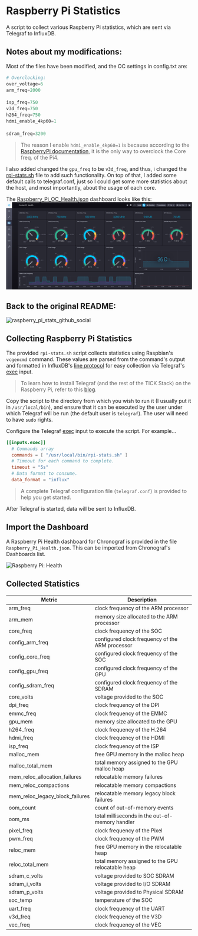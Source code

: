 # Raspberry Pi Statistics

A script to collect various Raspberry Pi statistics, which are sent via Telegraf to InfluxDB.

## Notes about my modifications:
Most of the files have been modified, and the OC settings in config.txt are:
```python
# Overclocking:
over_voltage=6
arm_freq=2000

isp_freq=750
v3d_freq=750
h264_freq=750
hdmi_enable_4kp60=1

sdram_freq=3200
```
> The reason I enable `hdmi_enable_4kp60=1` is because according to the [RaspberryPi documentation](https://www.raspberrypi.org/documentation/configuration/config-txt/overclocking.md), it is the only way to overclock the Core freq. of the Pi4.

I also added changed the `gpu_freq` to be `v3d_freq`, and thus, i changed the [rpi-stats.sh](rpi-stats.sh) file to add such functionality. On top of that, I added some default calls to telegraf.conf, just so I could get some more statistics about the host, and most importantly, about the usage of each core.

The [Raspberry_Pi_OC_Health.json](Raspberry_Pi_OC_Health.json) dashboard looks like this:
![example-mod](example-mod.png)

## Back to the original README:

![raspberry_pi_stats_github_social](https://user-images.githubusercontent.com/10326954/59145214-fce42300-89e0-11e9-9de4-f5b3e2cd4507.png)

## Collecting Raspberry Pi Statistics

The provided `rpi-stats.sh` script collects statistics using Raspbian's `vcgencmd` command. These values are parsed from the command's output and formatted in InfluxDB's [line protocol](https://docs.influxdata.com/influxdb/v1.7/write_protocols/line_protocol_tutorial/) for easy collection via Telegraf's [exec](https://github.com/influxdata/telegraf/tree/master/plugins/inputs/exec) input.

> To learn how to install Telegraf (and the rest of the TICK Stack) on the Raspberry Pi, refer to this [blog](https://www.influxdata.com/blog/running-the-tick-stack-on-a-raspberry-pi/).

Copy the script to the directory from which you wish to run it (I usually put it in `/usr/local/bin`), and ensure that it can be executed by the user under which Telegraf will be run (the default user is `telegraf`). The user will need to have `sudo` rights.

Configure the Telegraf [exec](https://github.com/influxdata/telegraf/tree/master/plugins/inputs/exec) input to execute the script. For example...

```toml
[[inputs.exec]]
  # Commands array
  commands = [ "/usr/local/bin/rpi-stats.sh" ]
  # Timeout for each command to complete.
  timeout = "5s"
  # Data format to consume.
  data_format = "influx"
```

> A complete Telegraf configuration file (`telegraf.conf`) is provided to help you get started.

After Telegraf is started, data will be sent to InfluxDB.

## Import the Dashboard

A Raspberry Pi Health dashboard for Chronograf is provided in the file `Raspberry_Pi_Health.json`. This can be imported from Chronograf's Dashboards list.

![Raspberry Pi: Health](https://user-images.githubusercontent.com/10326954/59144161-b50acf00-89d3-11e9-8b8e-988b6dc7c730.png)

## Collected Statistics

Metric | Description
--- | ---
arm_freq | clock frequency of the ARM processor
arm_mem | memory size allocated to the ARM processor
core_freq | clock frequency of the SOC
config_arm_freq | configured clock frequency of the ARM processor
config_core_freq | configured clock frequency of the SOC
config_gpu_freq | configured clock frequency of the GPU
config_sdram_freq | configured clock frequency of the SDRAM
core_volts | voltage provided to the SOC
dpi_freq | clock frequency of the DPI
emmc_freq | clock frequency of the EMMC
gpu_mem | memory size allocated to the GPU
h264_freq | clock frequency of the H.264
hdmi_freq | clock frequency of the HDMI
isp_freq | clock frequency of the ISP
malloc_mem | free GPU memory in the malloc heap
malloc_total_mem | total memory assigned to the GPU malloc heap
mem_reloc_allocation_failures | relocatable memory failures
mem_reloc_compactions | relocatable memory compactions
mem_reloc_legacy_block_failures | relocatable memory legacy block failures
oom_count | count of out-of-memory events
oom_ms | total milliseconds in the out-of-memory handler
pixel_freq | clock frequency of the Pixel
pwm_freq | clock frequency of the PWM
reloc_mem | free GPU memory in the relocatable heap
reloc_total_mem | total memory assigned to the GPU relocatable heap
sdram_c_volts | voltage provided to SOC SDRAM
sdram_i_volts | voltage provided to I/O SDRAM
sdram_p_volts | voltage provided to Physical SDRAM 
soc_temp | temperature of the SOC
uart_freq | clock frequency of the UART
v3d_freq | clock frequency of the V3D
vec_freq | clock frequency of the VEC
